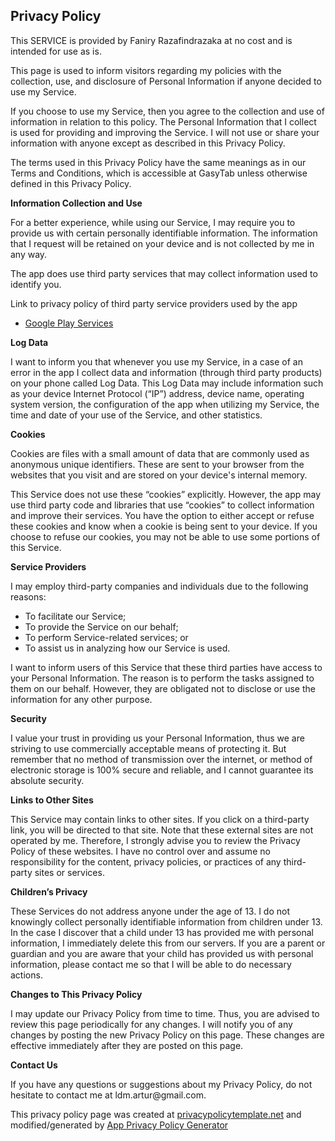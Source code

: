 <!DOCTYPE html>
<html>
  <body>
    <h2>Privacy Policy</h2>
    <p>
      This SERVICE is provided by Faniry Razafindrazaka at no cost and is intended for use as
      is.
    </p>
    <p>
      This page is used to inform visitors regarding my policies with the
      collection, use, and disclosure of Personal Information if anyone decided
      to use my Service.
    </p>
    <p>
      If you choose to use my Service, then you agree to the collection and use
      of information in relation to this policy. The Personal Information that I
      collect is used for providing and improving the Service. I will not use or
      share your information with anyone except as described in this Privacy
      Policy.
    </p>
    <p>
      The terms used in this Privacy Policy have the same meanings as in our
      Terms and Conditions, which is accessible at GasyTab unless otherwise
      defined in this Privacy Policy.
    </p>
    <p><strong>Information Collection and Use</strong></p>
    <p>
      For a better experience, while using our Service, I may require you to
      provide us with certain personally identifiable information. The
      information that I request will be retained on your device and is not
      collected by me in any way.
    </p>
    <p>
      The app does use third party services that may collect information used to
      identify you.
    </p>
    <div>
      <p>
        Link to privacy policy of third party service providers used by the app
      </p>
      <ul>
        <li>
          <a href="https://www.google.com/policies/privacy/" target="_blank"
            >Google Play Services</a
          >
        </li>
        <!----><!----><!----><!----><!----><!----><!----><!----><!----><!---->
      </ul>
    </div>
    <p><strong>Log Data</strong></p>
    <p>
      I want to inform you that whenever you use my Service, in a case of an
      error in the app I collect data and information (through third party
      products) on your phone called Log Data. This Log Data may include
      information such as your device Internet Protocol (“IP”) address, device
      name, operating system version, the configuration of the app when
      utilizing my Service, the time and date of your use of the Service, and
      other statistics.
    </p>
    <p><strong>Cookies</strong></p>
    <p>
      Cookies are files with a small amount of data that are commonly used as
      anonymous unique identifiers. These are sent to your browser from the
      websites that you visit and are stored on your device's internal memory.
    </p>
    <p>
      This Service does not use these “cookies” explicitly. However, the app may
      use third party code and libraries that use “cookies” to collect
      information and improve their services. You have the option to either
      accept or refuse these cookies and know when a cookie is being sent to
      your device. If you choose to refuse our cookies, you may not be able to
      use some portions of this Service.
    </p>
    <p><strong>Service Providers</strong></p>
    <p>
      I may employ third-party companies and individuals due to the following
      reasons:
    </p>
    <ul>
      <li>To facilitate our Service;</li>
      <li>To provide the Service on our behalf;</li>
      <li>To perform Service-related services; or</li>
      <li>To assist us in analyzing how our Service is used.</li>
    </ul>
    <p>
      I want to inform users of this Service that these third parties have
      access to your Personal Information. The reason is to perform the tasks
      assigned to them on our behalf. However, they are obligated not to
      disclose or use the information for any other purpose.
    </p>
    <p><strong>Security</strong></p>
    <p>
      I value your trust in providing us your Personal Information, thus we are
      striving to use commercially acceptable means of protecting it. But
      remember that no method of transmission over the internet, or method of
      electronic storage is 100% secure and reliable, and I cannot guarantee its
      absolute security.
    </p>
    <p><strong>Links to Other Sites</strong></p>
    <p>
      This Service may contain links to other sites. If you click on a
      third-party link, you will be directed to that site. Note that these
      external sites are not operated by me. Therefore, I strongly advise you to
      review the Privacy Policy of these websites. I have no control over and
      assume no responsibility for the content, privacy policies, or practices
      of any third-party sites or services.
    </p>
    <p><strong>Children’s Privacy</strong></p>
    <p>
      These Services do not address anyone under the age of 13. I do not
      knowingly collect personally identifiable information from children under
      13. In the case I discover that a child under 13 has provided me with
      personal information, I immediately delete this from our servers. If you
      are a parent or guardian and you are aware that your child has provided us
      with personal information, please contact me so that I will be able to do
      necessary actions.
    </p>
    <p><strong>Changes to This Privacy Policy</strong></p>
    <p>
      I may update our Privacy Policy from time to time. Thus, you are advised
      to review this page periodically for any changes. I will notify you of any
      changes by posting the new Privacy Policy on this page. These changes are
      effective immediately after they are posted on this page.
    </p>
    <p><strong>Contact Us</strong></p>
    <p>
      If you have any questions or suggestions about my Privacy Policy, do not
      hesitate to contact me at ldm.artur@gmail.com.
    </p>
    <p>
      This privacy policy page was created at
      <a href="https://privacypolicytemplate.net" target="_blank"
        >privacypolicytemplate.net</a
      >
      and modified/generated by
      <a
        href="https://app-privacy-policy-generator.firebaseapp.com/"
        target="_blank"
        >App Privacy Policy Generator</a
      >
    </p>
  </body>
</html>

